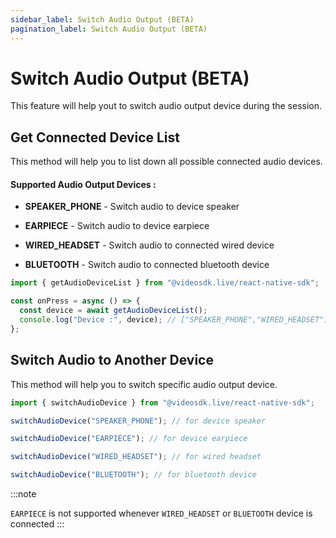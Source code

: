 ```yaml
---
sidebar_label: Switch Audio Output (BETA)
pagination_label: Switch Audio Output (BETA)
---
```


# Switch Audio Output (BETA)

This feature will help yout to switch audio output device during the session.

## Get Connected Device List

This method will help you to list down all possible connected audio devices.

#### Supported Audio Output Devices :

- **SPEAKER_PHONE** - Switch audio to device speaker

- **EARPIECE** - Switch audio to device earpiece

- **WIRED_HEADSET** - Switch audio to connected wired device

- **BLUETOOTH** - Switch audio to connected bluetooth device

```js
import { getAudioDeviceList } from "@videosdk.live/react-native-sdk";

const onPress = async () => {
  const device = await getAudioDeviceList();
  console.log("Device :", device); // ["SPEAKER_PHONE","WIRED_HEADSET"]
};
```

## Switch Audio to Another Device

This method will help you to switch specific audio output device.

```js
import { switchAudioDevice } from "@videosdk.live/react-native-sdk";

switchAudioDevice("SPEAKER_PHONE"); // for device speaker

switchAudioDevice("EARPIECE"); // for device earpiece

switchAudioDevice("WIRED_HEADSET"); // for wired headset

switchAudioDevice("BLUETOOTH"); // for bluetooth device
```

:::note

`EARPIECE` is not supported whenever `WIRED_HEADSET` or `BLUETOOTH` device is connected
:::
